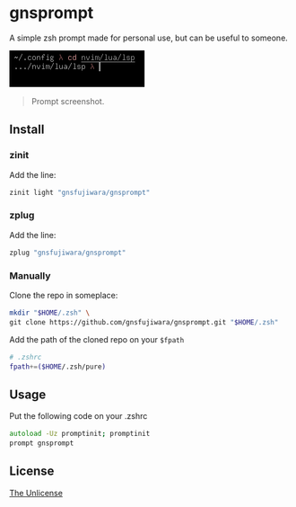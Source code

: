 # gnsprompt

A simple zsh prompt made for personal use, but can be useful to someone.

![Screenshot](./screenshot.png)
> Prompt screenshot.

## Install

### zinit

Add the line:

``` zsh
zinit light "gnsfujiwara/gnsprompt"
```

### zplug

Add the line:

``` zsh
zplug "gnsfujiwara/gnsprompt"
```

### Manually

Clone the repo in someplace:

``` sh
mkdir "$HOME/.zsh" \
git clone https://github.com/gnsfujiwara/gnsprompt.git "$HOME/.zsh"
```

Add the path of the cloned repo on your `$fpath`

``` zsh
# .zshrc
fpath+=($HOME/.zsh/pure)
```

## Usage

Put the following code on your .zshrc

``` zsh
autoload -Uz promptinit; promptinit
prompt gnsprompt
```

## License

[The Unlicense](./UNLICENSE)

